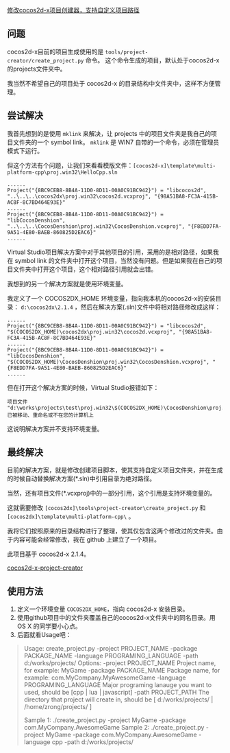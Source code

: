 [修改cocos2d-x项目创建器，支持自定义项目路径](http://zengrong.net/post/1925.htm)

## 问题

cocos2d-x目前的项目生成使用的是 `tools/project-creator/create_project.py` 命令。 这个命令生成的项目，默认处于cocos2d-x的projects文件夹中。

我当然不希望自己的项目处于 cocos2d-x 的目录结构中文件夹中，这样不方便管理。

## 尝试解决

我首先想到的是使用 `mklink` 来解决，让 projects 中的项目文件夹是我自己的项目文件夹的一个 symbol link。 `mklink` 是 WIN7 自带的一个命令，必须在管理员模式下运行。

但这个方法有个问题，让我们来看看模版文件：`[cocos2d-x]\template\multi-platform-cpp\proj.win32\HelloCpp.sln`

	......
	Project("{8BC9CEB8-8B4A-11D0-8D11-00A0C91BC942}") = "libcocos2d", "..\..\..\cocos2dx\proj.win32\cocos2d.vcxproj", "{98A51BA8-FC3A-415B-AC8F-8C7BD464E93E}"
	......
	Project("{8BC9CEB8-8B4A-11D0-8D11-00A0C91BC942}") = "libCocosDenshion", "..\..\..\CocosDenshion\proj.win32\CocosDenshion.vcxproj", "{F8EDD7FA-9A51-4E80-BAEB-860825D2EAC6}"
	......

Virtual Studio项目解决方案中对于其他项目的引用，采用的是相对路径，如果我在 symbol link 的文件夹中打开这个项目，当然没有问题。但是如果我在自己的项目文件夹中打开这个项目，这个相对路径引用就会出错。

我想到的另一个解决方案就是使用环境变量。

我定义了一个 COCOS2DX_HOME 环境变量，指向我本机的cocos2d-x的安装目录： `d:\cocos2dx\2.1.4` ，然后在解决方案(.sln)文件中将相对路径修改成这样：

	......
	Project("{8BC9CEB8-8B4A-11D0-8D11-00A0C91BC942}") = "libcocos2d", "$(COCOS2DX_HOME)\cocos2dx\proj.win32\cocos2d.vcxproj", "{98A51BA8-FC3A-415B-AC8F-8C7BD464E93E}"
	......
	Project("{8BC9CEB8-8B4A-11D0-8D11-00A0C91BC942}") = "libCocosDenshion", "$(COCOS2DX_HOME)\CocosDenshion\proj.win32\CocosDenshion.vcxproj", "{F8EDD7FA-9A51-4E80-BAEB-860825D2EAC6}"
	......

但在打开这个解决方案的时候，Virtual Studio报错如下：

	项目文件 "d:\works\projects\test\proj.win32\$(COCOS2DX_HOME)\CocosDenshion\proj.win32\CocosDenshion.vcxproj" 已被移动、重命名或不在您的计算机上

这说明解决方案并不支持环境变量。

## 最终解决

目前的解决方案，就是修改创建项目脚本，使其支持自定义项目文件夹，并在生成的时候自动替换解决方案(*.sln)中引用目录为绝对路径。

当然，还有项目文件(*.vcxproj)中的一部分引用，这个引用是支持环境变量的。

这就需要修改 `[cocos2dx]\tools\project-creator\create_project.py` 和  `[cocos2dx]\template\multi-platform-cpp\` 。

我将它们按照原来的目录结构进行了整理，使其仅包含这两个修改过的文件夹。由于内容可能会经常修改，我在 github 上建立了一个项目。

此项目基于 cocos2d-x 2.1.4。

[cocos2d-x-project-creator](https://github.com/zrong/cocos2d-x-project-creator)

## 使用方法

1. 定义一个环境变量 `COCOS2DX_HOME`，指向 cocos2d-x 安装目录。
2. 使用github项目中的文件夹覆盖自己的cocos2d-x文件夹中的同名目录。用 OS X 的同学要小心点。
3. 后面就看Usage吧：

>Usage: create_project.py -project PROJECT_NAME -package PACKAGE_NAME -language PROGRAMING_LANGUAGE -path d:/works/projects/
>Options:
>  -project   PROJECT_NAME          Project name, for example: MyGame
>  -package   PACKAGE_NAME          Package name, for example: com.MyCompany.MyAwesomeGame
>  -language  PROGRAMING_LANGUAGE   Major programing lanauge you want to used, should be [cpp | lua | javascript]
>  -path  PROJECT_PATH The directory that project will create in, should be [ d:/works/projects/ | /home/zrong/projects/ ]
>
>Sample 1: ./create_project.py -project MyGame -package com.MyCompany.AwesomeGame
>Sample 2: ./create_project.py -project MyGame -package com.MyCompany.AwesomeGame -language cpp -path d:/works/projects/
